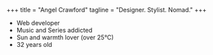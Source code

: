 +++
title = "Angel Crawford"
tagline = "Designer. Stylist. Nomad."
+++

* Web developer
* Music and Series addicted
* Sun and warmth lover (over 25°C)
* 32 years old
